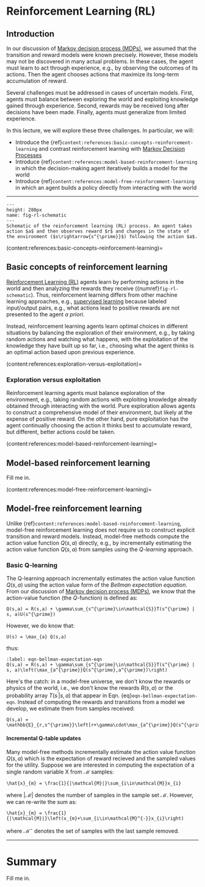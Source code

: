 # Reinforcement Learning (RL)

## Introduction
In our discussion of [Markov decision process (MDPs)](./mdp.md), we assumed that the transition and reward models were known precisely. However, these models may not be discovered in many actual problems. In these cases, the agent must learn to act through experience, e.g., by observing the outcomes of its actions. Then the agent chooses actions that maximize its long-term accumulation of reward. 

Several challenges must be addressed in cases of uncertain models. First, agents must balance between exploring the world and exploiting knowledge gained through experience. Second, rewards may be received long after decisions have been made. Finally, agents must generalize from limited experience. 

In this lecture, we will explore these three challenges. In particular, we will:

* Introduce the {ref}`content:references:basic-concepts-reinforcement-learning` and contrast reinforcement learning with [Markov Decision Processes](./mdp.md)
* Introduce {ref}`content:references:model-based-reinforcement-learning` in which the decision-making agent iteratively builds a model for the world
* Introduce {ref}`content:references:model-free-reinforcement-learning` in which an agent builds a policy directly from interacting with the world

---

 ```{figure} ./figs/Fig-Schematic-RL.pdf
---
height: 280px
name: fig-rl-schematic
---
Schematic of the reinforcement learning (RL) process. An agent takes action $a$ and then observes reward $r$ and changes in the state of the environment ($s\rightarrow{s^{\prime}}$) following the action $a$. 
```


(content:references:basic-concepts-reinforcement-learning)=
## Basic concepts of reinforcement learning
[Reinforcement Learning (RL)](https://en.wikipedia.org/wiki/Reinforcement_learning) agents learn by performing actions in the world and then analyzing the rewards they receive ({numref}`fig-rl-schematic`). Thus, reinforcement learning differs from other machine learning approaches, e.g., [supervised learning](https://en.wikipedia.org/wiki/Supervised_learning) because labeled input/output pairs, e.g., what actions lead to positive rewards are not presented to the agent _a priori_.  

Instead, reinforcement learning agents learn optimal choices in different situations by balancing the exploration of their environment, e.g., by taking random actions and watching what happens, with the exploitation of the knowledge they have built up so far, i.e., choosing what the agent thinks is an optimal action based upon previous experience.  

(content:references:exploration-versus-exploitation)=
### Exploration versus exploitation
Reinforcement learning agents must balance exploration of the environment, e.g., taking random actions with exploiting knowledge already obtained through interacting with the world. Pure exploration allows agents to construct a comprehensive model of their environment, but likely at the expense of positive reward. On the other hand, pure exploitation has the agent continually choosing the action it thinks best to accumulate reward, but different, better actions could be taken. 



(content:references:model-based-reinforcement-learning)=
## Model-based reinforcement learning 
Fill me in.


(content:references:model-free-reinforcement-learning)=
## Model-free reinforcement learning
Unlike {ref}`content:references:model-based-reinforcement-learning`, model-free reinforcement learning does not require us to construct explicit transition and reward models. Instead, model-free methods compute the action value function $Q(s,a)$ directly, e.g., by incrementally estimating the action value function $Q(s,a)$ from samples using the _Q-learning_ approach. 

### Basic Q-learning
The Q-learning approach incrementally estimates the action value function $Q(s,a)$ using the action value form of the _Bellman expectation equation_. 
From our discussion of [Markov decision process (MDPs)](./mdp.md), we know that the action-value function (the $Q$-function) is defined as:

```{math}
Q(s,a) = R(s,a) + \gamma\sum_{s^{\prime}\in\mathcal{S}}T(s^{\prime} | s, a)U(s^{\prime})
```

However, we do know that:

```{math}
U(s) = \max_{a} Q(s,a)
```

thus:

```{math}
:label: eqn-bellman-expectation-eqn
Q(s,a) = R(s,a) + \gamma\sum_{s^{\prime}\in\mathcal{S}}T(s^{\prime} | s, a)\left(\max_{a^{\prime}}Q(s^{\prime},a^{\prime})\right)
```

Here's the catch: in a model-free universe, we don't know the rewards or physics of the world, i.e., we don't know the rewards $R(s,a)$ or the probability array $T(s^{\prime} | s, a)$ that appear in Eqn. {eq}`eqn-bellman-expectation-eqn`. Instead of computing the rewards and transitions from a model we develop, we estimate them from samples received:

```{math}
Q(s,a) = \mathbb{E}_{r,s^{\prime}}\left[r+\gamma\cdot\max_{a^{\prime}}Q(s^{\prime},a^{\prime})\right]
```

#### Incremental Q-table updates
Many model-free methods incrementally estimate the action value function $Q(s, a)$ which is the expectation of reward recieved and the sampled values for the utility. Suppose we are interested in computing the expectation of a single random variable X from $\mathcal{M}$ samples:

```{math}
\hat{x}_{m} = \frac{1}{|\mathcal{M}|}\sum_{i\in\mathcal{M}}x_{i}
```

where $|\mathcal{M}|$ denotes the number of samples in the sample set $\mathcal{M}$. However, we can re-write the sum as:

```{math}
\hat{x}_{m} = \frac{1}{|\mathcal{M}|}\left(x_{m}+\sum_{i\in\mathcal{M}^{-}}x_{i}\right)
```

where $\mathcal{M}^{-}$ denotes the set of samples with the last sample removed.  



--- 

# Summary
Fill me in.